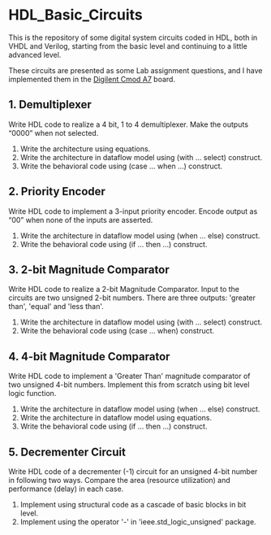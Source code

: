 # HDL_Basic_Circuits
 This is the repository of some digital system circuits coded in HDL, both in VHDL and Verilog, starting from the basic level and continuing to a little advanced level.

These circuits are presented as some Lab assignment questions, and I have implemented them in the [Digilent Cmod A7](https://digilent.com/reference/programmable-logic/cmod-a7/start) board.


## 1. Demultiplexer
Write HDL code to realize a 4 bit, 1 to 4 demultiplexer. Make the outputs “0000” when not selected.
1. Write the architecture using equations.
2. Write the architecture in dataflow model using (with ... select) construct.
3. Write the behavioral code using (case ... when ...) construct.

## 2. Priority Encoder
Write HDL code to implement a 3-input priority encoder. Encode output as “00” when none of the inputs are asserted.
1. Write the architecture in dataflow model using (when ... else) construct.
2. Write the behavioral code using (if ... then ...) construct.

## 3. 2-bit Magnitude Comparator
Write HDL code to realize a 2-bit Magnitude Comparator. Input to the circuits are two unsigned 2-bit numbers. There are three outputs: 'greater than', 'equal' and 'less than'.
1. Write the architecture in dataflow model using (with ... select) construct.
2. Write the behavioral code using (case ... when) construct.

## 4. 4-bit Magnitude Comparator
Write HDL code to implement a 'Greater Than' magnitude comparator of two unsigned 4-bit numbers. Implement this from scratch using bit level logic function.
1. Write the architecture in dataflow model using (when ... else) construct.
2. Write the architecture in dataflow model using equations.
3. Write the behavioral code using (if ... then ...) construct.

## 5. Decrementer Circuit
Write HDL code of a decrementer (-1) circuit for an unsigned 4-bit number in following two ways. Compare the area (resource utilization) and performance (delay) in each case.
1. Implement using structural code as a cascade of basic blocks in bit level.
2. Implement using the operator '-' in 'ieee.std_logic_unsigned' package.
